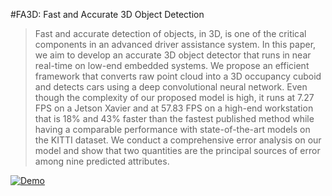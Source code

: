 
#FA3D: Fast and Accurate 3D Object Detection

> Fast and accurate detection of objects, in 3D, is one of the critical components in an advanced driver assistance system. In this paper, we aim to develop an accurate 3D object detector that runs in near real-time on low-end embedded systems. We propose an efficient framework that converts raw point cloud into a 3D occupancy cuboid and detects cars using a deep convolutional neural network. Even though the complexity of our proposed model is high, it runs at 7.27 FPS on a Jetson Xavier and at 57.83 FPS on a high-end workstation that is 18% and 43% faster than the fastest published method while having a comparable performance with state-of-the-art models on the KITTI dataset. We conduct a comprehensive error analysis on our model and show that two quantities are the principal sources of error among nine predicted attributes.


[![Demo](https://img.youtube.com/vi/LvGY3zKhBEI/0.jpg)](https://www.youtube.com/watch?v=LvGY3zKhBEI)

